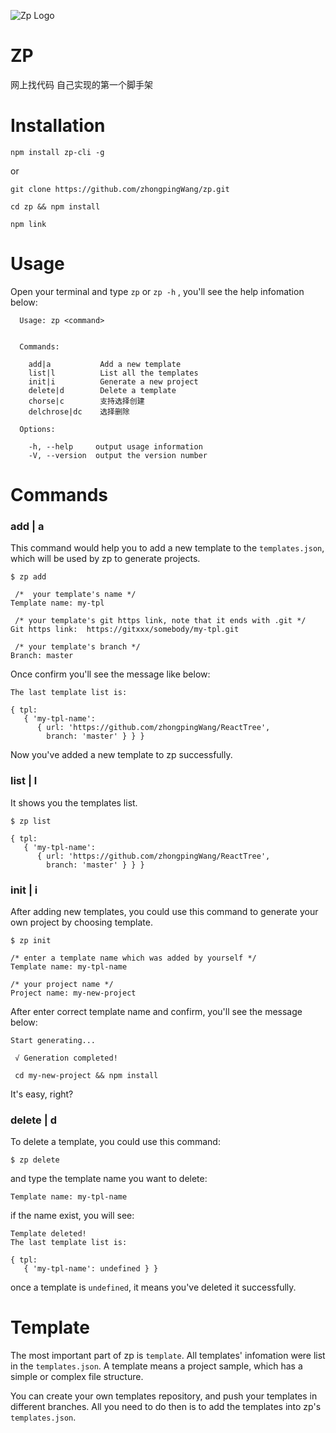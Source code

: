 ![Zp Logo](./logo.jpg)

# ZP
网上找代码 自己实现的第一个脚手架

# Installation
```
npm install zp-cli -g
```
or
```
git clone https://github.com/zhongpingWang/zp.git

cd zp && npm install

npm link
```

# Usage
Open your terminal and type `zp` or `zp -h` , you'll see the help infomation below:
```
  Usage: zp <command>


  Commands:

    add|a           Add a new template
    list|l          List all the templates
    init|i          Generate a new project
    delete|d        Delete a template
    chorse|c        支持选择创建
    delchrose|dc    选择删除

  Options:

    -h, --help     output usage information
    -V, --version  output the version number
```

# Commands
### add | a
This command would help you to add a new template to the `templates.json`, which will be used by zp to generate projects.
```
$ zp add
```
```
 /*  your template's name */
Template name: my-tpl

 /* your template's git https link, note that it ends with .git */
Git https link:  https://gitxxx/somebody/my-tpl.git 

 /* your template's branch */
Branch: master 
```
Once confirm you'll see the message like below:
```
The last template list is:

{ tpl:
   { 'my-tpl-name':
      { url: 'https://github.com/zhongpingWang/ReactTree',
        branch: 'master' } } }
```
Now you've added a new template to zp successfully.

### list | l
It shows you the templates list.
```
$ zp list

{ tpl:
   { 'my-tpl-name':
      { url: 'https://github.com/zhongpingWang/ReactTree',
        branch: 'master' } } }
```

### init | i
After adding new templates, you could use this command to generate your own project by choosing template.
```
$ zp init

/* enter a template name which was added by yourself */
Template name: my-tpl-name

/* your project name */
Project name: my-new-project
```
After enter correct template name and confirm, you'll see the message below:
```
Start generating...

 √ Generation completed!

 cd my-new-project && npm install
```
It's easy, right?

### delete | d
To delete a template, you could use this command:
```
$ zp delete
```
and type the template name you want to delete:
```
Template name: my-tpl-name
```
if the name exist, you will see:
```
Template deleted!
The last template list is:

{ tpl:
   { 'my-tpl-name': undefined } }
```
once a template is `undefined`, it means you've deleted it successfully.

# Template
The most important part of zp is `template`. All templates' infomation were list in the `templates.json`.
A template means a project sample, which has a simple or complex file structure.

You can create your own templates repository, and push your templates in different branches. All you need to do then is to add the templates into zp's `templates.json`.

 











